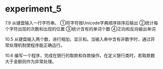 # experiment_5

7.9 从键盘输入一行字符串。
①将字符按Unicode字典顺序排序后输出
②统计每个字符出现的次数和出现的位置
③统计含有的单词个数
④正向和反向输出单词

10.5 从键盘输入两个数，进行相加，显示和。当输入串中含有非数字时，通过异常处理机制使程序能正确运行。

10.6 编写一个程序，完成在银行的取款和存款操作。在定义银行类时，若取款数大于金额则作为异常处理。
